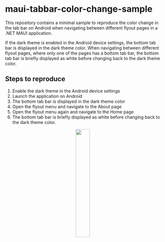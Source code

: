 # maui-tabbar-color-change-sample

This repository contains a minimal sample to reproduce the color change
in the tab bar on Android when navigating between different flyout pages
in a .NET MAUI application.

If the dark theme is enabled in the Android device settings, the bottom
tab bar is displayed in the dark theme color. When navigating between
different flyout pages, where only one of the pages has a bottom tab bar,
the bottom tab bar is briefly displayed as white before changing back to
the dark theme color.

## Steps to reproduce

1. Enable the dark theme in the Android device settings
2. Launch the application on Android
3. The bottom tab bar is displayed in the dark theme color
4. Open the flyout menu and navigate to the About page
5. Open the flyout menu again and navigate to the Home page
6. The bottom tab bar is briefly displayed as white before changing
back to the dark theme color.

<p align="center">
    <img src="./images/recording.gif" width=30% height=30%>
</p>
